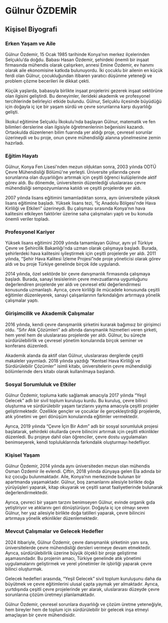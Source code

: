 # Gülnur ÖZDEMİR

## Kişisel Biyografi

### Erken Yaşam ve Aile

Gülnur Özdemir, 15 Ocak 1985 tarihinde Konya’nın merkez ilçelerinden Selçuklu’da doğdu. Babası Hasan Özdemir, şehirdeki önemli bir inşaat firmasında mühendis olarak çalışırken, annesi Emine Özdemir, ev hanımı olarak aile ekonomisine katkıda bulunuyordu. İki çocuklu bir ailenin en küçük ferdi olan Gülnur, çocukluğundan itibaren yaratıcı düşünme yeteneği ve problem çözme becerileri ile dikkat çekti.

Küçük yaşlarda, babasıyla birlikte inşaat projelerini gezerek inşaat sektörüne olan ilgisini geliştirdi. Bu deneyimler, ilerideki akademik ve profesyonel tercihlerinde belirleyici etkide bulundu. Gülnur, Selçuklu ilçesinde büyüdüğü için doğayla iç içe bir yaşam sürdü ve çevre sorunlarına karşı duyarlılığı gelişti.

İlkokul eğitimine Selçuklu İlkokulu’nda başlayan Gülnur, matematik ve fen bilimleri derslerine olan ilgisiyle öğretmenlerinin beğenisini kazandı. Ortaokulda düzenlenen bilim fuarında yer aldığı proje, çevresel sorunlar üzerineydi ve bu proje, onun çevre mühendisliği alanına yönelmesine zemin hazırladı.

### Eğitim Hayatı

Gülnur, Konya Fen Lisesi'nden mezun olduktan sonra, 2003 yılında ODTÜ Çevre Mühendisliği Bölümü'ne yerleşti. Üniversite yıllarında çevre sorunlarına olan duyarlılığını artırmak için çeşitli öğrenci kulüplerinde aktif görev aldı. Bu dönemde, üniversitenin düzenlediği uluslararası çevre mühendisliği sempozyumlarına katıldı ve çeşitli projelerde yer aldı.

2007 yılında lisans eğitimini tamamladıktan sonra, aynı üniversitede yüksek lisans eğitimine başladı. Yüksek lisans tezi, “İç Anadolu Bölgesi'nde Hava Kirliliği ve Etkileri” üzerineydi. Bu çalışması sırasında Konya’nın hava kalitesini etkileyen faktörler üzerine saha çalışmaları yaptı ve bu konuda önemli veriler topladı.

### Profesyonel Kariyer

Yüksek lisans eğitimini 2009 yılında tamamlayan Gülnur, aynı yıl Türkiye Çevre ve Şehircilik Bakanlığı'nda uzman olarak çalışmaya başladı. Burada, şehirlerdeki hava kalitesini iyileştirmek için çeşitli projelerde yer aldı. 2011 yılında, “Şehir Hava Kalitesi İzleme Projesi”nde proje yöneticisi olarak görev aldı ve bu proje Türkiye genelinde birçok ilde uygulandı.

2014 yılında, özel sektörde bir çevre danışmanlık firmasında çalışmaya başladı. Burada, sanayi tesislerinin çevre mevzuatlarına uygunluğunu değerlendiren projelerde yer aldı ve çevresel etki değerlendirmesi konusunda uzmanlaştı. Ayrıca, çevre kirliliği ile mücadele konusunda çeşitli eğitimler düzenleyerek, sanayi çalışanlarının farkındalığını artırmaya yönelik çalışmalar yaptı.

### Girişimcilik ve Akademik Çalışmalar

2016 yılında, kendi çevre danışmanlık şirketini kurarak bağımsız bir girişimci oldu. “Sıfır Atık Çözümleri” adı altında danışmanlık hizmetleri veren şirketi, hem yerel hem de uluslararası projelerde yer aldı. Gülnur, bu süreçte sürdürülebilirlik ve çevresel yönetim konularında birçok seminer ve konferans düzenledi.

Akademik alanda da aktif olan Gülnur, uluslararası dergilerde çeşitli makaleler yayımladı. 2018 yılında yazdığı “Kentsel Hava Kirliliği ve Sürdürülebilir Çözümler” isimli kitabı, üniversitelerin çevre mühendisliği bölümlerinde ders kitabı olarak kullanılmaya başlandı.

### Sosyal Sorumluluk ve Etkiler

Gülnur Özdemir, topluma katkı sağlamak amacıyla 2017 yılında “Yeşil Gelecek” adlı bir sivil toplum kuruluşu kurdu. Bu kuruluş, çevre bilinci oluşturma ve sürdürülebilir yaşam tarzlarını yayma amacıyla çeşitli projeler geliştirmektedir. Özellikle gençler ve çocuklar ile gerçekleştirdiği projelerde, atık yönetimi ve geri dönüşüm konularında eğitimler vermektedir.

Ayrıca, 2019 yılında “Çevre İçin Bir Adım” adlı bir sosyal sorumluluk projesi başlatarak, şehirdeki okullarda çevre bilincini artırmak için çeşitli etkinlikler düzenledi. Bu projeye dahil olan öğrenciler, çevre dostu uygulamaları benimseyerek, kendi topluluklarında farkındalık oluşturmayı hedefliyor.

### Kişisel Yaşam

Gülnur Özdemir, 2014 yılında aynı üniversiteden mezun olan mühendis Osman Özdemir ile evlendi. Çiftin, 2018 yılında dünyaya gelen Ela adında bir kız çocuğu bulunmaktadır. Aile, Konya’nın merkezinde bulunan bir apartmanda yaşamaktadır. Gülnur, boş zamanlarını ailesiyle birlikte doğa yürüyüşleri yaparak, kitap okuyarak ve çeşitli sanat faaliyetlerinde bulunarak değerlendirmektedir.

Ayrıca, çevreci bir yaşam tarzını benimseyen Gülnur, evinde organik gıda yetiştiriyor ve atıklarını geri dönüştürüyor. Doğayla iç içe olmayı seven Gülnur, her yaz ailesiyle birlikte doğa tatilleri yaparak, çevre bilincini artırmaya yönelik etkinlikler düzenlemektedir.

### Mevcut Çalışmalar ve Gelecek Hedefler

2024 itibariyle, Gülnur Özdemir, çevre danışmanlık şirketinin yanı sıra, üniversitelerde çevre mühendisliği dersleri vermeye devam etmektedir. Ayrıca, sürdürülebilirlik üzerine büyük ölçekli bir proje geliştirme aşamasındadır. Bu projenin amacı, Türkiye genelinde atık yönetimi uygulamalarını geliştirmek ve yerel yönetimler ile işbirliği yaparak çevre bilinci oluşturmak.

Gelecek hedefleri arasında, “Yeşil Gelecek” sivil toplum kuruluşunu daha da büyütmek ve çevre eğitimlerini ulusal çapta yaymak yer almaktadır. Ayrıca, yurtdışında çeşitli çevre projelerinde yer alarak, uluslararası düzeyde çevre sorunlarına çözüm üretmeyi planlamaktadır.

Gülnur Özdemir, çevresel sorunlara duyarlılığı ve çözüm üretme yeteneğiyle, hem bireyler hem de toplum için sürdürülebilir bir gelecek inşa etmeyi amaçlayan bir çevre mühendisidir.